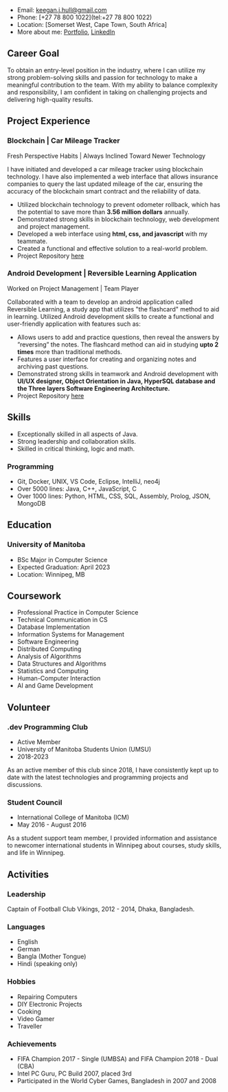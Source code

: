 - Email: <keegan.j.hull@gmail.com>
- Phone: [+27 78 800 1022](tel:+27 78 800 1022)
- Location: [Somerset West, Cape Town, South Africa]
- More about me: [Portfolio](https://KJ-Hull.github.io/), [LinkedIn](https://www.linkedin.com/in/keeganjhull/)

## Career Goal 

To obtain an entry-level position in the industry, where I can utilize my strong problem-solving skills and passion for technology to make a meaningful contribution to the team. With my ability to balance complexity and responsibility, I am confident in taking on challenging projects and delivering high-quality results.

## Project Experience 
### Blockchain | Car Mileage Tracker

Fresh Perspective Habits | Always Inclined Toward Newer Technology

I have initiated and developed a car mileage tracker using blockchain technology. I have also implemented a web interface that allows insurance companies to query the last updated mileage of the car, ensuring the accuracy of the blockchain smart contract and the reliability of data. 

- Utilized blockchain technology to prevent odometer rollback, which has the potential to save more than **3.56 million dollars** annually.
- Demonstrated strong skills in blockchain technology, web development and project management.
- Developed a web interface using **html, css, and javascript** with my teammate.
- Created a functional and effective solution to a real-world problem.
- Project Repository [here](https://github.com/vmsaif/blockChainCarMilageTracker)

### Android Development | Reversible Learning Application

Worked on Project Management | Team Player 

Collaborated with a team to develop an android application called Reversible Learning, a study app that utilizes "the flashcard" method to aid in learning. Utilized Android development skills to create a functional and user-friendly application with features such as: 
- Allows users to add and practice questions, then reveal the answers by
”reversing” the notes. The flashcard method can aid in studying **upto 2 times** more than traditional methods.
- Features a user interface for creating and organizing notes and archiving past questions.
- Demonstrated strong skills in teamwork and Android development with **UI/UX designer, Object Orientation in Java, HyperSQL database and the Three layers Software Engineering Architecture.**
- Project Repository [here](https://github.com/vmsaif/reversibleLearning)
  
## Skills 

- Exceptionally skilled in all aspects of Java. 
- Strong leadership and collaboration skills. 
- Skilled in critical thinking, logic and math.

### Programming 
- Git, Docker, UNIX, VS Code, Eclipse, IntelliJ, neo4j 
- Over 5000 lines: Java, C++, JavaScript, C 
- Over 1000 lines: Python, HTML, CSS, SQL, Assembly, Prolog, JSON, MongoDB 

## Education 

### University of Manitoba 
- BSc Major in Computer Science  
- Expected Graduation: April 2023  
- Location: Winnipeg, MB

## Coursework 
- Professional Practice in Computer Science 
- Technical Communication in CS 
- Database Implementation 
- Information Systems for Management 
- Software Engineering 
- Distributed Computing 
- Analysis of Algorithms 
- Data Structures and Algorithms 
- Statistics and Computing 
- Human-Computer Interaction 
- AI and Game Development  

## Volunteer 

### .dev Programming Club 
- Active Member  
- University of Manitoba Students Union (UMSU)  
- 2018-2023 

As an active member of this club since 2018, I have consistently kept up to date with the latest technologies and programming projects and discussions.

### Student Council 
- International College of Manitoba (ICM) 
- May 2016 - August 2016  

As a student support team member, I provided information and assistance to newcomer international students in Winnipeg about courses, study skills, and life in Winnipeg.

## Activities

### Leadership
Captain of Football Club Vikings, 2012 - 2014, Dhaka, Bangladesh.

### Languages
- English 
- German 
- Bangla (Mother Tongue) 
- Hindi (speaking only) 

### Hobbies
- Repairing Computers 
- DIY Electronic Projects 
- Cooking 
- Video Gamer 
- Traveller

### Achievements
- FIFA Champion 2017 - Single (UMBSA) and FIFA Champion 2018 - Dual (CBA)
- Intel PC Guru, PC Build 2007, placed 3rd
- Participated in the World Cyber Games, Bangladesh in 2007 and 2008





